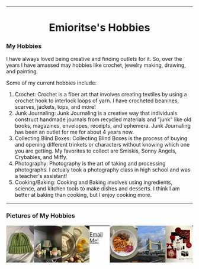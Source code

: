 <html>
<head>
<title>Emioritse's Hobbies</title>
</head>
<hr>
<body>
<center><h1>Emioritse's Hobbies</h1></center>
<h3>My Hobbies</h3>
<p>I have always loved being creative and finding outlets for it. So, over the years I have amassed may hobbies like crochet, jewelry making, drawing, and painting.</p>
<p>Some of my current hobbies include:</p>
<ol>
<li>Crochet: Crochet is a fiber art that involves creating textiles by using a crochet hook to interlock loops of yarn. I have crocheted beanines, scarves, jackets, tops, and more! 
<li>Junk Journaling: Junk Journaling is a creative way that individuals construct handmade journals from recycled materials and "junk" like old books, magazines, envelopes, receipts, and ephemera. Junk Journaling has been an outlet for me for about 4 years now. 
<li>Collecting Blind Boxes: Collecting Blind Boxes is the process of buying and opening different trinkets or characters without knowing which one you are getting. My favorites to collect are Smiskis, Sonny Angels, Crybabies, and Miffy. 
<li>Photography: Photography is the art of taking and processing photographs. I actualy took a photography class in high school and was a teacher's assistant! 
<li>Cooking/Baking: Cooking and Baking involves using ingredients, science, and kitchen tools to make dishes and desserts. I think I am better at baking than cooking, but I enjoy cooking more. 
</ol>
<hr>
<h3>Pictures of My Hobbies</h3> 
<img src="crochetbeanie.jpeg" width-"100px" height="100px" align=LEFT> <img src="JunkJournal.jpg" width-"100px" height="100px" align=RIGHT> 
<img src="smiski.jpeg" width-"100px" height="100px" align=LEFT> <img src="tower bridge.jpg" width-"100px" height="100px" align=RIGHT> 
<img src="baking.jpg" width-"100px" height="100px" align=LEFT> <img src="cooking.jpg" width-"100px" height="100px" align=RIGHT>
</body>
<hr>
<a href=“mailto:emiab_05@tamu.edu”>Email Me!</a>
</html>
